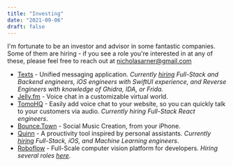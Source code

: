 ```yaml
---
title: "Investing"
date: "2021-09-06"
draft: false
---
```


I'm fortunate to be an investor and advisor in some fantastic companies. Some of them are hiring - if you see a role you're interested in at any of these, please feel free to reach out at nicholasarner@gmail.com

* [Texts](http://texts.com)  - Unified messaging application. *Currently [hiring](https://texts.com/jobs) Full-Stack and Backend engineers, iOS engineers with SwiftUI experience, and Reverse Engineers with knowledge of Ghidra, IDA, or Frida.*
* [Jelly.fm](https://www.jelly.fm) - Voice chat in a customizable virtual world.
* [TomoHQ](https://www.tomohq.com) - Easily add voice chat to your website, so you can quickly talk to your customers via audio. *Currently hiring Full-Stack React engineers*.
* [Bounce.Town](https://www.bounce.town) - Social Music Creation, from your iPhone.
* [Quinn](https://www.usequinn.com) - A prouctivity tool inspired by personal assistants. *Currently [hiring](https://apply.workable.com/usequinn/) Full-Stack, iOS, and Machine Learning engineers*.
* [Roboflow](https://roboflow.com) - Full-Scale computer vision platform for developers. *Hiring several roles [here](https://roboflow.com/careers)*.

